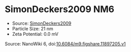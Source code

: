 <a name="material" />

# SimonDeckers2009 NM6
<script type="application/ld+json">
  {
    "@context": "https://schema.org/",
    "@type": "ChemicalSubstance",
    "@id": "https://egonw.github.io/nanowiki/nanowiki175.html#material",
    "http://purl.org/dc/terms/conformsTo":
      {
        "@type": "CreativeWork",
        "@id": "https://bioschemas.org/profiles/ChemicalSubstance/0.4-RELEASE/"
      },
    "identfier": "175",
    "name": "SimonDeckers2009 NM6",
    "url": "https://egonw.github.io/nanowiki/nanowiki175.html#material",
    "sameAs": "http://127.0.0.1/mediawiki/index.php/Special:URIResolver/SimonDeckers2009_NM6"
  }
</script>


* Source: [SimonDeckers2009](articleSimonDeckers2009.md)
* Particle Size: 21 nm
* Zeta Potential: 0.0 mV


Source: NanoWiki 6, doi:[10.6084/m9.figshare.11897205.v1](https://doi.org/10.6084/m9.figshare.11897205.v1)
